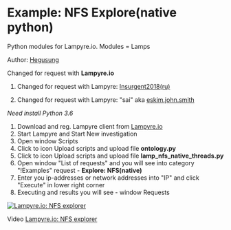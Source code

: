 # Example: NFS Explore(native python)
Python modules for Lampyre.io. Modules = Lamps

Author: [Hegusung](https://github.com/hegusung/RPCScan)

Changed for request with **Lampyre.io**

1. Changed for request with Lampyre: [Insurgent2018(ru)](https://habr.com/ru/post/444382/)

2. Changed for request with Lampyre: "sai" aka [eskim.john.smith](https://twitter.com/JohnEskimSmith)

_Need install Python 3.6_


1. Download and reg. Lampyre client from [Lampyre.io](https://lampyre.io)
2. Start Lampyre and Start New investigation
3. Open window Scripts
4. Click to icon Upload scripts and upload file **ontology.py**
5. Click to icon Upload scripts and upload file **lamp_nfs_native_threads.py**
6. Open window "List of requests" and you will see into category "!Examples" request - **Explore: NFS(native)**
7. Enter you ip-addresses or network addresses into "IP" and click "Execute" in lower right corner
8. Executing and results you will see - window Requests


[![Lampyre.io: NFS explorer](https://img.youtube.com/vi/4qhMDoZm6nc/0.jpg)](https://www.youtube.com/watch?v=4qhMDoZm6nc)

Video [Lampyre.io: NFS explorer](https://www.youtube.com/watch?v=4qhMDoZm6nc)

